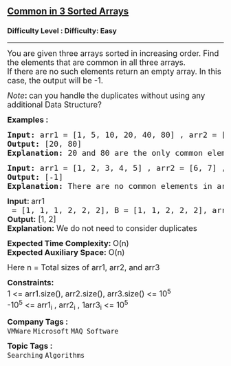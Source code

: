 <h2><a href="https://www.geeksforgeeks.org/problems/common-elements1132/0">Common in 3 Sorted Arrays</a></h2><h3>Difficulty Level : Difficulty: Easy</h3><hr><div class="problems_problem_content__Xm_eO"><p><span style="font-size: 18px;">You are given three arrays sorted in increasing order. Find the elements that are common in all three arrays. <br></span><span style="font-size: 18px;">If there are no such elements return an empty array. In this case, the output will be -1.</span></p>
<p><span style="font-size: 18px;"><em>Note</em><strong>:&nbsp;</strong></span><span style="font-size: 18px;">can you handle the duplicates without using any additional Data Structure?</span></p>
<p><strong><span style="font-size: 18px;">Examples :</span></strong></p>
<pre><span style="font-size: 18px;"><strong>Input: </strong>arr1 = [1, 5, 10, 20, 40, 80] , arr2 = [6, 7, 20, 80, 100] , arr3 = [3, 4, 15, 20, 30, 70, 80, 120]
<strong>Output:</strong> [20, 80]
<strong>Explanation:</strong> 20 and 80 are the only common elements in arr, brr and crr.</span></pre>
<pre><span style="font-size: 18px;"><strong>Input: </strong>arr1 = [1, 2, 3, 4, 5] , arr2 = [6, 7] , arr3 = [8,9,10]
<strong>Output:</strong> [-1]
<strong>Explanation:</strong> There are no common elements in arr, brr and crr.</span></pre>
<pre><span style="font-size: 18px;"><strong style="color: #222222; text-wrap: wrap; font-family: -apple-system, BlinkMacSystemFont, 'Segoe UI', Roboto, Oxygen, Ubuntu, Cantarell, 'Open Sans', 'Helvetica Neue', sans-serif;">Input: </strong><span style="color: #222222; text-wrap: wrap; font-family: -apple-system, BlinkMacSystemFont, 'Segoe UI', Roboto, Oxygen, Ubuntu, Cantarell, 'Open Sans', 'Helvetica Neue', sans-serif;">arr1</span> = [1, 1, 1, 2, 2, 2], B = [1, 1, 2, 2, 2], arr3 = [1, 1, 1, 1, 2, 2, 2, 2]<br><strong style="color: #222222; text-wrap: wrap; font-family: -apple-system, BlinkMacSystemFont, 'Segoe UI', Roboto, Oxygen, Ubuntu, Cantarell, 'Open Sans', 'Helvetica Neue', sans-serif;">Output:</strong><span style="background-color: #ffffff; color: #222222; text-wrap: wrap; font-family: -apple-system, BlinkMacSystemFont, 'Segoe UI', Roboto, Oxygen, Ubuntu, Cantarell, 'Open Sans', 'Helvetica Neue', sans-serif;"> [1, 2]<br></span></span><strong style="color: #222222; text-wrap: wrap; font-size: 18px; font-family: -apple-system, BlinkMacSystemFont, 'Segoe UI', Roboto, Oxygen, Ubuntu, Cantarell, 'Open Sans', 'Helvetica Neue', sans-serif;">Explanation:</strong><span style="background-color: #ffffff; color: #222222; text-wrap: wrap; font-size: 18px; font-family: -apple-system, BlinkMacSystemFont, 'Segoe UI', Roboto, Oxygen, Ubuntu, Cantarell, 'Open Sans', 'Helvetica Neue', sans-serif;"> We do not need to consider duplicates</span></pre>
<p><span style="font-size: 18px;"><strong>Expected Time Complexity: </strong>O(n)<br><strong>Expected Auxiliary Space:</strong> O(n)</span></p>
<p><span style="font-size: 18px;">Here n = Total sizes of arr1, arr2, and arr3</span></p>
<p><span style="font-size: 18px;"><strong>Constraints:</strong><br>1 &lt;= arr1.size(), arr2.size(), arr3.size() &lt;= 10<sup>5</sup><br>-10<sup>5</sup> &lt;= arr1<sub>i</sub> , arr2<sub>i</sub> , 1arr3<sub>i</sub> &lt;= 10<sup>5</sup><br></span></p></div><p><span style=font-size:18px><strong>Company Tags : </strong><br><code>VMWare</code>&nbsp;<code>Microsoft</code>&nbsp;<code>MAQ Software</code>&nbsp;<br><p><span style=font-size:18px><strong>Topic Tags : </strong><br><code>Searching</code>&nbsp;<code>Algorithms</code>&nbsp;